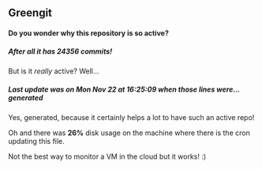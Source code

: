 ## Greengit

#### Do you wonder why this repository is so active?

##### After all it has 24356 commits!

But is it *really* active? Well...

##### Last update was on Mon Nov 22 at 16:25:09 when those lines were... generated

Yes, generated, because it certainly helps a lot to have such an active repo!

Oh and there was **26%** disk usage on the machine
where there is the cron updating this file.

Not the best way to monitor a VM in the cloud but it works! :)
